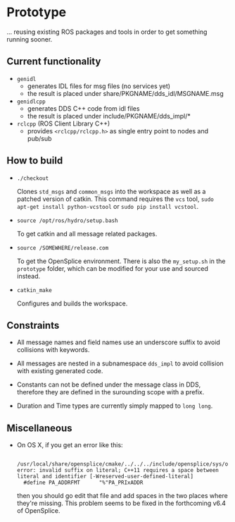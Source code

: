 Prototype
=========

... reusing existing ROS packages and tools in order to get something running sooner.

Current functionality
---------------------

* `genidl`
  * generates IDL files for msg files (no services yet)
  * the result is placed under share/PKGNAME/dds_idl/MSGNAME.msg
* `genidlcpp`
  * generates DDS C++ code from idl files
  * the result is placed under include/PKGNAME/dds_impl/*
* `rclcpp` (ROS Client Library C++)
  * provides `<rclcpp/rclcpp.h>` as single entry point to nodes and pub/sub

How to build
------------

* `./checkout`

  Clones `std_msgs` and `common_msgs` into the workspace as well as a patched version of catkin.
  This command requires the `vcs` tool, `sudo apt-get install python-vcstool` or `sudo pip install vcstool`.

* `source /opt/ros/hydro/setup.bash`

  To get catkin and all message related packages.

* `source /SOMEWHERE/release.com`

  To get the OpenSplice environment.
  There is also the `my_setup.sh` in the `prototype` folder, which can be modified for your use and sourced instead.

* `catkin_make`

  Configures and builds the workspace.

Constraints
-----------

* All message names and field names use an underscore suffix to avoid collisions with keywords.

* All messages are nested in a subnamespace `dds_impl` to avoid collision with existing generated code.

* Constants can not be defined under the message class in DDS, therefore they are defined in the surounding scope with a prefix.

* Duration and Time types are currently simply mapped to `long long`.

Miscellaneous
-------------

* On OS X, if you get an error like this:

        /usr/local/share/opensplice/cmake/../../../include/opensplice/sys/os_abstract.h:80:23: error: invalid suffix on literal; C++11 requires a space between literal and identifier [-Wreserved-user-defined-literal]
        #define PA_ADDRFMT      "%"PA_PRIxADDR

    then you should go edit that file and add spaces in the two places where they're missing.  This problem seems to be fixed in the forthcoming v6.4 of OpenSplice.
